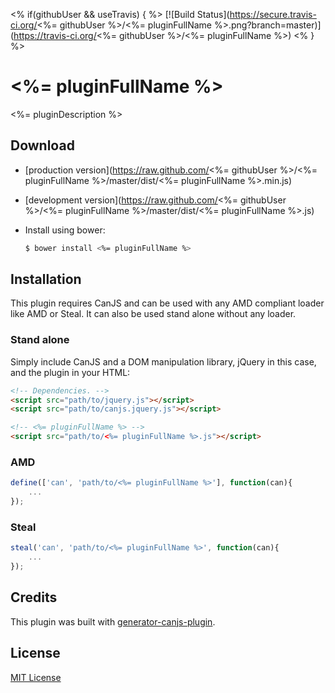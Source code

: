 <% if(githubUser && useTravis) { %>
[![Build Status](https://secure.travis-ci.org/<%= githubUser %>/<%= pluginFullName %>.png?branch=master)](https://travis-ci.org/<%= githubUser %>/<%= pluginFullName %>)
<% } %>

# <%= pluginFullName %>

<%= pluginDescription %>

## Download

- [production version](https://raw.github.com/<%= githubUser %>/<%= pluginFullName %>/master/dist/<%= pluginFullName %>.min.js)
- [development version](https://raw.github.com/<%= githubUser %>/<%= pluginFullName %>/master/dist/<%= pluginFullName %>.js)
- Install using bower:

	```bash
	$ bower install <%= pluginFullName %>
	```

## Installation

This plugin requires CanJS and can be used with any AMD compliant loader like AMD or Steal. It can also be used stand alone without any loader.

### Stand alone

Simply include CanJS and a DOM manipulation library, jQuery in this case, and the plugin in your HTML:

```html
<!-- Dependencies. -->
<script src="path/to/jquery.js"></script>
<script src="path/to/canjs.jquery.js"></script>

<!-- <%= pluginFullName %> -->
<script src="path/to/<%= pluginFullName %>.js"></script>
```

### AMD

```js
define(['can', 'path/to/<%= pluginFullName %>'], function(can){
	...
});
```

### Steal

```js
steal('can', 'path/to/<%= pluginFullName %>', function(can){
	...
});
```

## Credits

This plugin was built with [generator-canjs-plugin](https://github.com/ccummings/generator-canjs-plugin).

## License

[MIT License](http://en.wikipedia.org/wiki/MIT_License)